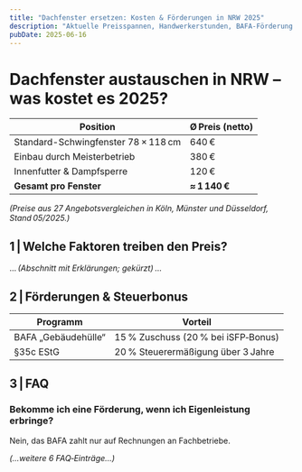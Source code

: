 ```yaml
---
title: "Dachfenster ersetzen: Kosten & Förderungen in NRW 2025"
description: "Aktuelle Preisspannen, Handwerkerstunden, BAFA-Förderung und Steuer­vorteile"
pubDate: 2025-06-16
---
```


# Dachfenster austauschen in NRW – was kostet es 2025?

| Position                              | Ø Preis (netto) |
|---------------------------------------|-----------------|
| Standard-Schwingfenster 78 × 118 cm   |  640 €          |
| Einbau durch Meisterbetrieb           |  380 €          |
| Innenfutter & Dampfsperre             |  120 €          |
| **Gesamt pro Fenster**                | **≈ 1 140 €**   |

*(Preise aus 27 Angebots­vergleichen in Köln, Münster und Düsseldorf, Stand 05/2025.)*

## 1 | Welche Faktoren treiben den Preis?

… *(Abschnitt mit Erklärungen; gekürzt)* …

## 2 | Förderungen & Steuerbonus

| Programm | Vorteil |
|----------|---------|
| BAFA „Gebäude­hülle“ | 15 % Zuschuss (20 % bei iSFP‑Bonus) |
| §35c EStG            | 20 % Steuer­ermäßigung über 3 Jahre |

## 3 | FAQ

### Bekomme ich eine Förderung, wenn ich Eigenleistung erbringe?  
Nein, das BAFA zahlt nur auf Rechnungen an Fachbetriebe.

*(…weitere 6 FAQ‑Einträge…)*
